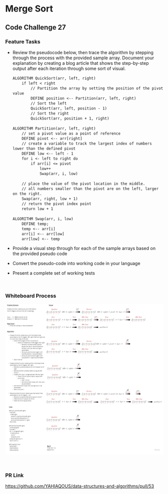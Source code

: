 # Merge Sort

## Code Challenge 27

### **Feature Tasks**

- Review the pseudocode below, then trace the algorithm by stepping through the process with the provided sample array. Document your explanation by creating a blog article that shows the step-by-step output after each iteration through some sort of visual.

      ALGORITHM QuickSort(arr, left, right)
          if left < right
              // Partition the array by setting the position of the pivot value
              DEFINE position <-- Partition(arr, left, right)
              // Sort the left
              QuickSort(arr, left, position - 1)
              // Sort the right
              QuickSort(arr, position + 1, right)

      ALGORITHM Partition(arr, left, right)
          // set a pivot value as a point of reference
          DEFINE pivot <-- arr[right]
          // create a variable to track the largest index of numbers lower than the defined pivot
          DEFINE low <-- left - 1
          for i <- left to right do
              if arr[i] <= pivot
                  low++
                  Swap(arr, i, low)

          // place the value of the pivot location in the middle.
          // all numbers smaller than the pivot are on the left, larger on the right.
          Swap(arr, right, low + 1)
          // return the pivot index point
          return low + 1

      ALGORITHM Swap(arr, i, low)
          DEFINE temp;
          temp <-- arr[i]
          arr[i] <-- arr[low]
          arr[low] <-- temp

- Provide a visual step through for each of the sample arrays based on the provided pseudo code

- Convert the pseudo-code into working code in your language

- Present a complete set of working tests

&nbsp;

### **Whiteboard Process**

![CC28](pictures/CC28.jpg)

&nbsp;

### **PR Link**

<https://github.com/YAHIAQOUS/data-structures-and-algorithms/pull/53>

